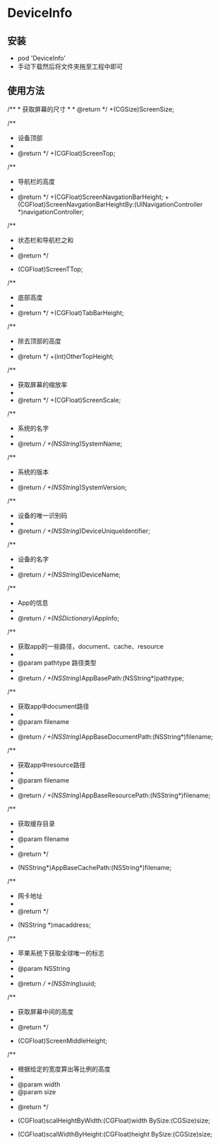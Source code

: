 # DeviceInfo
<h2>安装</h2>
<ul>
<li>pod 'DeviceInfo'</li>
<li>手动下载然后将文件夹拖至工程中即可</li>
</ul>

<h2>使用方法</h2>
/**
 *  获取屏幕的尺寸
 *
 *  @return
 */
+(CGSize)ScreenSize;

/**
 *  设备顶部
 *
 *  @return
 */
+(CGFloat)ScreenTop;

/**
 *  导航栏的高度
 *
 *  @return
 */
+(CGFloat)ScreenNavgationBarHeight;
+(CGFloat)ScreenNavgationBarHeightBy:(UINavigationController *)navigationController;

/**
 *  状态栏和导航栏之和
 *
 *  @return
 */
+ (CGFloat)ScreenTTop;

/**
 *  底部高度
 *
 *  @return
 */
+(CGFloat)TabBarHeight;

/**
 *  除去顶部的高度
 *
 *  @return
 */
+(int)OtherTopHeight;

/**
 *  获取屏幕的缩放率
 *
 *  @return
 */
+(CGFloat)ScreenScale;

/**
 *  系统的名字
 *
 *  @return
 */
+(NSString*)SystemName;

/**
 *  系统的版本
 *
 *  @return
 */
+(NSString*)SystemVersion;

/**
 *  设备的唯一识别码
 *
 *  @return
 */
+(NSString*)DeviceUniqueIdentifier;

/**
 *  设备的名字
 *
 *  @return
 */
+(NSString*)DeviceName;

/**
 *  App的信息
 *
 *  @return
 */
+(NSDictionary*)AppInfo;

/**
 *  获取app的一些路径，document、cache、resource
 *
 *  @param pathtype 路径类型
 *
 *  @return
 */
+(NSString*)AppBasePath:(NSString*)pathtype;

/**
 *  获取app中document路径
 *
 *  @param filename
 *
 *  @return
 */
+(NSString*)AppBaseDocumentPath:(NSString*)filename;

/**
 *  获取app中resource路径
 *
 *  @param filename
 *
 *  @return
 */
+(NSString*)AppBaseResourcePath:(NSString*)filename;

/**
 *  获取缓存目录
 *
 *  @param filename
 *
 *  @return 
 */
+ (NSString*)AppBaseCachePath:(NSString*)filename;

/**
 *  网卡地址
 *
 *  @return 
 */
+ (NSString *)macaddress;

/**
 *  苹果系统下获取全球唯一的标志
 *
 *  @param NSString
 *
 *  @return
 */
+(NSString*)uuid;

/**
 *  获取屏幕中间的高度
 *
 *  @return 
 */
+ (CGFloat)ScreenMiddleHeight;

/**
 *  根据给定的宽度算出等比例的高度
 *
 *  @param width
 *  @param size
 *
 *  @return
 */
+ (CGFloat)scalHeightByWidth:(CGFloat)width
                      BySize:(CGSize)size;

+ (CGFloat)scalWidthByHeight:(CGFloat)height
                      BySize:(CGSize)size;
